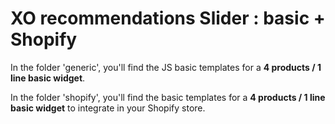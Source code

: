 # XO recommendations Slider : basic + Shopify 

In the folder 'generic', you'll find the JS basic templates for a **4 products / 1 line basic widget**. 

In the folder 'shopify', you'll find the basic templates for a **4 products / 1 line basic widget** to integrate in your Shopify store.

